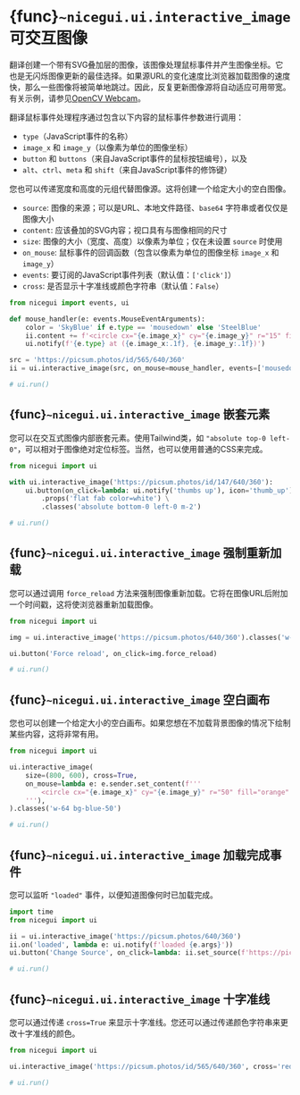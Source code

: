 # {func}`~nicegui.ui.interactive_image` 可交互图像

翻译创建一个带有SVG叠加层的图像，该图像处理鼠标事件并产生图像坐标。它也是无闪烁图像更新的最佳选择。如果源URL的变化速度比浏览器加载图像的速度快，那么一些图像将被简单地跳过。因此，反复更新图像源将自动适应可用带宽。有关示例，请参见[OpenCV Webcam](https://github.com/zauberzeug/nicegui/tree/main/examples/opencv_webcam/main.py)。

翻译鼠标事件处理程序通过包含以下内容的鼠标事件参数进行调用：

- `type`（JavaScript事件的名称）
- `image_x` 和 `image_y`（以像素为单位的图像坐标）
- `button` 和 `buttons`（来自JavaScript事件的鼠标按钮编号），以及
- `alt`、`ctrl`、`meta` 和 `shift`（来自JavaScript事件的修饰键）

您也可以传递宽度和高度的元组代替图像源。这将创建一个给定大小的空白图像。

- `source`: 图像的来源；可以是URL、本地文件路径、`base64` 字符串或者仅仅是图像大小
- `content`: 应该叠加的SVG内容；视口具有与图像相同的尺寸
- `size`: 图像的大小（宽度、高度）以像素为单位；仅在未设置 `source` 时使用
- `on_mouse`: 鼠标事件的回调函数（包含以像素为单位的图像坐标 `image_x` 和 `image_y`）
- `events`: 要订阅的JavaScript事件列表（默认值：`['click']`）
- `cross`: 是否显示十字准线或颜色字符串（默认值：`False`）

```python
from nicegui import events, ui

def mouse_handler(e: events.MouseEventArguments):
    color = 'SkyBlue' if e.type == 'mousedown' else 'SteelBlue'
    ii.content += f'<circle cx="{e.image_x}" cy="{e.image_y}" r="15" fill="none" stroke="{color}" stroke-width="4" />'
    ui.notify(f'{e.type} at ({e.image_x:.1f}, {e.image_y:.1f})')

src = 'https://picsum.photos/id/565/640/360'
ii = ui.interactive_image(src, on_mouse=mouse_handler, events=['mousedown', 'mouseup'], cross=True)

# ui.run()
```

## {func}`~nicegui.ui.interactive_image` 嵌套元素

您可以在交互式图像内部嵌套元素。使用Tailwind类，如 `"absolute top-0 left-0"`，可以相对于图像绝对定位标签。当然，也可以使用普通的CSS来完成。

```python
from nicegui import ui

with ui.interactive_image('https://picsum.photos/id/147/640/360'):
    ui.button(on_click=lambda: ui.notify('thumbs up'), icon='thumb_up') \
        .props('flat fab color=white') \
        .classes('absolute bottom-0 left-0 m-2')

# ui.run()
```

## {func}`~nicegui.ui.interactive_image` 强制重新加载

您可以通过调用 `force_reload` 方法来强制图像重新加载。它将在图像URL后附加一个时间戳，这将使浏览器重新加载图像。


```python
from nicegui import ui

img = ui.interactive_image('https://picsum.photos/640/360').classes('w-64')

ui.button('Force reload', on_click=img.force_reload)

# ui.run()
```

## {func}`~nicegui.ui.interactive_image` 空白画布

您也可以创建一个给定大小的空白画布。如果您想在不加载背景图像的情况下绘制某些内容，这将非常有用。

```python
from nicegui import ui

ui.interactive_image(
    size=(800, 600), cross=True,
    on_mouse=lambda e: e.sender.set_content(f'''
        <circle cx="{e.image_x}" cy="{e.image_y}" r="50" fill="orange" />
    '''),
).classes('w-64 bg-blue-50')

# ui.run()
```

## {func}`~nicegui.ui.interactive_image` 加载完成事件

您可以监听 `"loaded"` 事件，以便知道图像何时已加载完成。

```python
import time
from nicegui import ui

ii = ui.interactive_image('https://picsum.photos/640/360')
ii.on('loaded', lambda e: ui.notify(f'loaded {e.args}'))
ui.button('Change Source', on_click=lambda: ii.set_source(f'https://picsum.photos/640/360?time={time.time()}'))

# ui.run()
```

## {func}`~nicegui.ui.interactive_image` 十字准线

您可以通过传递 `cross=True` 来显示十字准线。您还可以通过传递颜色字符串来更改十字准线的颜色。
```python
from nicegui import ui

ui.interactive_image('https://picsum.photos/id/565/640/360', cross='red')

# ui.run()
```
